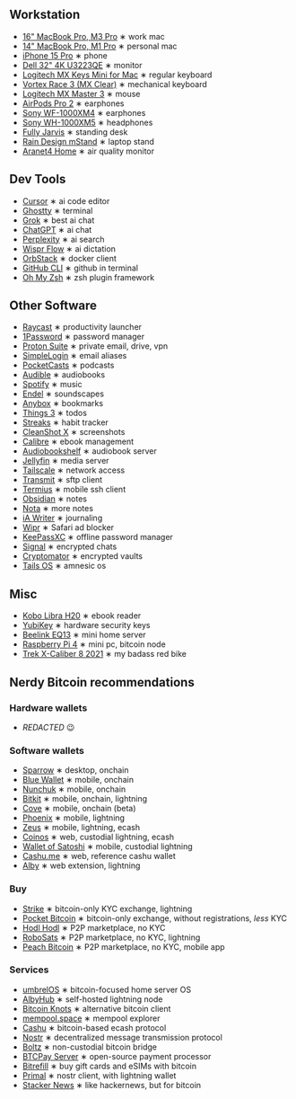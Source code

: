 ## Workstation

- [16" MacBook Pro, M3 Pro](https://support.apple.com/en-us/117737) ∗ work mac
- [14" MacBook Pro, M1 Pro](https://support.apple.com/kb/SP854) ∗ personal mac
- [iPhone 15 Pro](https://www.apple.com/shop/buy-iphone/iphone-15-pro) ∗ phone
- [Dell 32" 4K U3223QE](https://www.dell.com/en-us/shop/dell-ultrasharp-32-4k-usb-c-hub-monitor-u3223qe/apd/210-bdph/monitors-monitor-accessories) ∗ monitor
- [Logitech MX Keys Mini for Mac](https://www.logitech.com/en-eu/products/keyboards/mx-keys-mini-for-mac.html) ∗ regular keyboard
- [Vortex Race 3 (MX Clear)](https://vortexgear.store/products/race-3-micro-usb) ∗ mechanical keyboard
- [Logitech MX Master 3](https://www.logitech.com/en-eu/products/mice/mx-master-3.html) ∗ mouse
- [AirPods Pro 2](https://www.apple.com/airpods-pro/) ∗ earphones
- [Sony WF-1000XM4](https://www.sony.com/lr/headphones/products/wf-1000xm4) ∗ earphones
- [Sony WH-1000XM5](https://electronics.sony.com/audio/headphones/headband/p/wh1000xm5-b) ∗ headphones
- [Fully Jarvis](https://ukstore.hermanmiller.com/collections/jarvis-standing-desk/) ∗ standing desk
- [Rain Design mStand](https://www.raindesigninc.com/mstand.html) ∗ laptop stand
- [Aranet4 Home](https://aranet.com/en/home/products/aranet4-home) ∗ air quality monitor

## Dev Tools

- [Cursor](https://www.cursor.com/) ∗ ai code editor
- [Ghostty](https://ghostty.org/) ∗ terminal
- [Grok](https://grok.com/) ∗ best ai chat
- [ChatGPT](https://chat.openai.com/) ∗ ai chat
- [Perplexity](https://www.perplexity.ai/) ∗ ai search
- [Wispr Flow](https://wisprflow.ai/) ∗ ai dictation
- [OrbStack](https://orbstack.dev/) ∗ docker client
- [GitHub CLI](https://cli.github.com/) ∗ github in terminal
- [Oh My Zsh](https://ohmyz.sh/) ∗ zsh plugin framework

## Other Software

- [Raycast](https://www.raycast.com/) ∗ productivity launcher
- [1Password](https://1password.com/) ∗ password manager
- [Proton Suite](https://proton.me) ∗ private email, drive, vpn
- [SimpleLogin](https://simplelogin.io/) ∗ email aliases
- [PocketCasts](https://pocketcasts.com/) ∗ podcasts
- [Audible](https://www.audible.com/) ∗ audiobooks
- [Spotify](https://open.spotify.com/) ∗ music
- [Endel](https://endel.io/) ∗ soundscapes
- [Anybox](https://anybox.app/) ∗ bookmarks
- [Things 3](https://culturedcode.com/things/) ∗ todos
- [Streaks](https://streaksapp.com/) ∗ habit tracker
- [CleanShot X](https://cleanshot.com/) ∗ screenshots
- [Calibre](https://calibre-ebook.com/) ∗ ebook management
- [Audiobookshelf](https://www.audiobookshelf.org/) ∗ audiobook server
- [Jellyfin](https://jellyfin.org/) ∗ media server
- [Tailscale](https://tailscale.com/) ∗ network access
- [Transmit](https://www.panic.com/transmit/) ∗ sftp client
- [Termius](https://termius.com/) ∗ mobile ssh client
- [Obsidian](https://obsidian.md/) ∗ notes
- [Nota](https://nota.md/) ∗ more notes
- [iA Writer](https://ia.net/writer) ∗ journaling
- [Wipr](https://apps.apple.com/us/app/wipr/id1030595027) ∗ Safari ad blocker
- [KeePassXC](https://keepassxc.org/) ∗ offline password manager
- [Signal](https://signal.org/) ∗ encrypted chats
- [Cryptomator](https://cryptomator.org/) ∗ encrypted vaults
- [Tails OS](https://tails.net/) ∗ amnesic os

## Misc

- [Kobo Libra H20](https://gl.kobobooks.com/products/kobo-libra-h2o) ∗ ebook reader
- [YubiKey](https://www.yubico.com/products/) ∗ hardware security keys
- [Beelink EQ13](https://www.bee-link.com/products/beelink-eq13-n100-1) ∗ mini home server
- [Raspberry Pi 4](https://www.raspberrypi.com/products/raspberry-pi-4-model-b/) ∗ mini pc, bitcoin node
- [Trek X-Caliber 8 2021](https://www.trekbikes.com/us/en_US/bikes/mountain-bikes/cross-country-mountain-bikes/x-caliber/x-caliber-8/p/33193/) ∗ my badass red bike

## Nerdy Bitcoin recommendations

### Hardware wallets

- _REDACTED_ 😉

### Software wallets

- [Sparrow](https://sparrowwallet.com/) ∗ desktop, onchain
- [Blue Wallet](https://bluewallet.io/) ∗ mobile, onchain
- [Nunchuk](https://nunchuk.io/) ∗ mobile, onchain
- [Bitkit](https://bitkit.to/) ∗ mobile, onchain, lightning
- [Cove](https://covebitcoinwallet.com/) ∗ mobile, onchain (beta)
- [Phoenix](https://phoenix.acinq.co/) ∗ mobile, lightning
- [Zeus](https://zeusln.com/) ∗ mobile, lightning, ecash
- [Coinos](https://coinos.io/) ∗ web, custodial lightning, ecash
- [Wallet of Satoshi](https://www.walletofsatoshi.com/) ∗ mobile, custodial lightning
- [Cashu.me](https://cashu.me/) ∗ web, reference cashu wallet
- [Alby](https://getalby.com/) ∗ web extension, lightning

### Buy

- [Strike](https://strike.me/) ∗ bitcoin-only KYC exchange, lightning
- [Pocket Bitcoin](https://pocketbitcoin.com/en?accept) ∗ bitcoin-only exchange, without registrations, _less_ KYC
- [Hodl Hodl](https://hodlhodl.com/) ∗ P2P marketplace, no KYC
- [RoboSats](https://learn.robosats.org/) ∗ P2P marketplace, no KYC, lightning
- [Peach Bitcoin](https://peachbitcoin.com/) ∗ P2P marketplace, no KYC, mobile app

### Services

- [umbrelOS](https://umbrel.com/umbrelos) ∗ bitcoin-focused home server OS
- [AlbyHub](https://albyhub.com/) ∗ self-hosted lightning node
- [Bitcoin Knots](https://bitcoinknots.org/) ∗ alternative bitcoin client
- [mempool.space](https://mempool.space/) ∗ mempool explorer
- [Cashu](https://cashu.space/) ∗ bitcoin-based ecash protocol
- [Nostr](https://nostr.com/) ∗ decentralized message transmission protocol
- [Boltz](https://boltz.exchange/) ∗ non-custodial bitcoin bridge
- [BTCPay Server](https://btcpayserver.org/) ∗ open-source payment processor
- [Bitrefill](https://bitrefill.com/) ∗ buy gift cards and eSIMs with bitcoin
- [Primal](https://primal.net/) ∗ nostr client, with lightning wallet
- [Stacker News](https://stacker.news/) ∗ like hackernews, but for bitcoin
